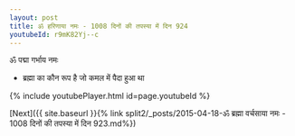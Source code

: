 ```yaml
---
layout: post
title: ॐ हरिणाया नमः - 1008 दिनों की तपस्या में दिन 924
youtubeId: r9mK82Yj--c
---
```

 
 
 ॐ पद्मा गर्भाय नमः  
 
 -  ब्रह्मा का कौन रूप है जो कमल में पैदा हुआ था 
 
  
 
  
 
 
 
 
 
 


{% include youtubePlayer.html id=page.youtubeId %}
 
[Next]({{ site.baseurl }}{% link  split2/_posts/2015-04-18-ॐ ब्रह्मा वर्चसाया नमः - 1008 दिनों की तपस्या में दिन 923.md%})
 
